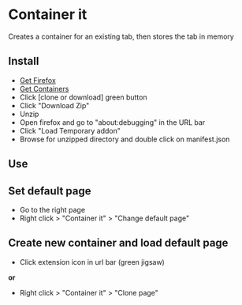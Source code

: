 # Container it

Creates a container for an existing tab, then stores the tab in memory

## Install

- [Get Firefox](https://www.mozilla.org/en-GB/firefox/new/)
- [Get Containers](https://testpilot.firefox.com/experiments/containers)
- Click [clone or download] green button
- Click "Download Zip"
- Unzip
- Open firefox and go to "about:debugging" in the URL bar
- Click "Load Temporary addon"
- Browse for unzipped directory and double click on manifest.json


## Use

## Set default page

- Go to the right page
- Right click > "Container it" > "Change default page"

## Create new container and load default page

- Click extension icon in url bar (green jigsaw)

**or**

- Right click > "Container it" > "Clone page"
